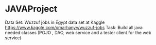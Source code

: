 # JAVAProject
Data Set: Wuzzuf jobs in Egypt data set at Kaggle https://www.kaggle.com/omarhanyy/wuzzuf-jobs  Task:  Build all java needed classes (POJO , DAO, web service and a tester client for the web service)
